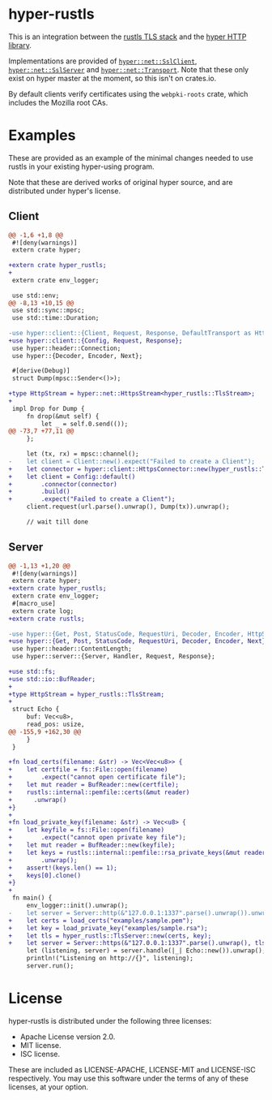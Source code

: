 # hyper-rustls
This is an integration between the [rustls TLS stack](https://github.com/ctz/rustls)
and the [hyper HTTP library](https://github.com/hyperium/hyper).

Implementations are provided of
[`hyper::net::SslClient`](http://hyper.rs/hyper/master/hyper/net/trait.SslClient.html),
[`hyper::net::SslServer`](http://hyper.rs/hyper/master/hyper/net/trait.SslServer.html)
and [`hyper::net::Transport`](http://hyper.rs/hyper/master/hyper/net/trait.Transport.html).
Note that these only exist on hyper master at the moment, so this isn't on crates.io.

By default clients verify certificates using the `webpki-roots` crate, which includes
the Mozilla root CAs.

# Examples
These are provided as an example of the minimal changes needed to
use rustls in your existing hyper-using program.

Note that these are derived works of original hyper source, and are
distributed under hyper's license.

## Client

```diff
@@ -1,6 +1,8 @@
 #![deny(warnings)]
 extern crate hyper;
 
+extern crate hyper_rustls;
+
 extern crate env_logger;
 
 use std::env;
@@ -8,13 +10,15 @@
 use std::sync::mpsc;
 use std::time::Duration;
 
-use hyper::client::{Client, Request, Response, DefaultTransport as HttpStream};
+use hyper::client::{Config, Request, Response};
 use hyper::header::Connection;
 use hyper::{Decoder, Encoder, Next};
 
 #[derive(Debug)]
 struct Dump(mpsc::Sender<()>);
 
+type HttpStream = hyper::net::HttpsStream<hyper_rustls::TlsStream>;
+
 impl Drop for Dump {
     fn drop(&mut self) {
         let _ = self.0.send(());
@@ -73,7 +77,11 @@
     };
 
     let (tx, rx) = mpsc::channel();
-    let client = Client::new().expect("Failed to create a Client");
+    let connector = hyper::client::HttpsConnector::new(hyper_rustls::TlsClient::new());
+    let client = Config::default()
+        .connector(connector)
+        .build()
+        .expect("Failed to create a Client");
     client.request(url.parse().unwrap(), Dump(tx)).unwrap();
 
     // wait till done
```

## Server

```diff
@@ -1,13 +1,20 @@
 #![deny(warnings)]
 extern crate hyper;
+extern crate hyper_rustls;
 extern crate env_logger;
 #[macro_use]
 extern crate log;
+extern crate rustls;
 
-use hyper::{Get, Post, StatusCode, RequestUri, Decoder, Encoder, HttpStream, Next};
+use hyper::{Get, Post, StatusCode, RequestUri, Decoder, Encoder, Next};
 use hyper::header::ContentLength;
 use hyper::server::{Server, Handler, Request, Response};
 
+use std::fs;
+use std::io::BufReader;
+
+type HttpStream = hyper_rustls::TlsStream;
+
 struct Echo {
     buf: Vec<u8>,
     read_pos: usize,
@@ -155,9 +162,30 @@
     }
 }
 
+fn load_certs(filename: &str) -> Vec<Vec<u8>> {
+    let certfile = fs::File::open(filename)
+        .expect("cannot open certificate file");
+    let mut reader = BufReader::new(certfile);
+    rustls::internal::pemfile::certs(&mut reader)
+      .unwrap()
+}
+
+fn load_private_key(filename: &str) -> Vec<u8> {
+    let keyfile = fs::File::open(filename)
+        .expect("cannot open private key file");
+    let mut reader = BufReader::new(keyfile);
+    let keys = rustls::internal::pemfile::rsa_private_keys(&mut reader)
+        .unwrap();
+    assert!(keys.len() == 1);
+    keys[0].clone()
+}
+
 fn main() {
     env_logger::init().unwrap();
-    let server = Server::http(&"127.0.0.1:1337".parse().unwrap()).unwrap();
+    let certs = load_certs("examples/sample.pem");
+    let key = load_private_key("examples/sample.rsa");
+    let tls = hyper_rustls::TlsServer::new(certs, key);
+    let server = Server::https(&"127.0.0.1:1337".parse().unwrap(), tls).unwrap();
     let (listening, server) = server.handle(|_| Echo::new()).unwrap();
     println!("Listening on http://{}", listening);
     server.run();
```

# License
hyper-rustls is distributed under the following three licenses:

- Apache License version 2.0.
- MIT license.
- ISC license.

These are included as LICENSE-APACHE, LICENSE-MIT and LICENSE-ISC
respectively.  You may use this software under the terms of any
of these licenses, at your option.

